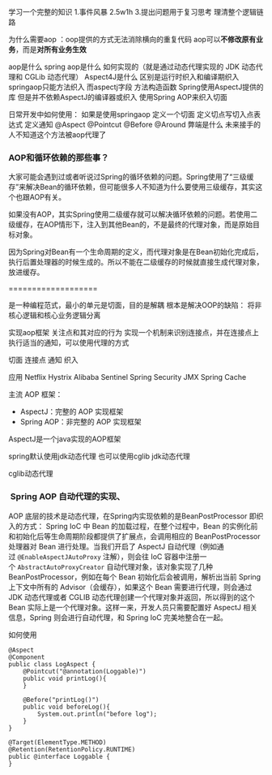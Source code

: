 学习一个完整的知识
1.事件风暴 2.5w1h 3.提出问题用于复习思考 理清整个逻辑链路

为什么需要aop ：oop提供的方式无法消除横向的重复代码 aop可以**不修改原有业务**，而是**对所有业务生效**

aop是什么
spring aop是什么 如何实现的（就是通过动态代理实现的 JDK 动态代理和 CGLib 动态代理）
Aspect4J是什么 区别是运行时织入和编译期织入 springaop只能方法织入 而aspectj字段 方法构造函数
Spring使用AspectJ提供的库 但是并不依赖AspectJ的编译器或织入 使用Spring AOP来织入切面

日常开发中如何使用：
如果是使用springaop
定义一个切面 
定义切点写切入点表达式
定义通知
@Aspect 
@Pointcut
@Before @Around
弊端是什么
未来接手的人不知道这个方法被aop代理了

### AOP和循环依赖的那些事？

大家可能会遇到过或者听说过Spring的循环依赖的问题。Spring使用了“三级缓存”来解决Bean的循环依赖，但可能很多人不知道为什么要使用三级缓存，其实这个也跟AOP有关。

如果没有AOP，其实Spring使用二级缓存就可以解决循环依赖的问题。若使用二级缓存，在AOP情形下，注入到其他Bean的，不是最终的代理对象，而是原始目标对象。

因为Spring对Bean有一个生命周期的定义，而代理对象是在Bean初始化完成后，执行后置处理器的时候生成的。所以不能在二级缓存的时候就直接生成代理对象，放进缓存。


===================





是一种编程范式，最小的单元是切面，目的是解耦 
根本是解决OOP的缺陷：
将非核心逻辑和核心业务逻辑分离

实现aop框架
关注点和其对应的行为
实现一个机制来识别连接点，并在连接点上执行适当的通知，可以使用代理的方式


切面 连接点 通知 织入 

应用 Netflix Hystrix Alibaba Sentinel Spring Security JMX Spring Cache

主流 AOP 框架：
- AspectJ：完整的 AOP 实现框架
- Spring AOP：非完整的 AOP 实现框架

AspectJ是一个java实现的AOP框架


spring默认使用jdk动态代理 也可以使用cglib
jdk动态代理

cglib动态代理

###  Spring AOP 自动代理的实现、
AOP 底层的技术是动态代理，在Spring内实现依赖的是BeanPostProcessor
即织入的方式：
Spring IoC 中 Bean 的加载过程，在整个过程中，Bean 的实例化前和初始化后等生命周期阶段都提供了扩展点，会调用相应的 BeanPostProcessor 处理器对 Bean 进行处理。当我们开启了 AspectJ 自动代理（例如通过 `@EnableAspectJAutoProxy` 注解），则会往 IoC 容器中注册一个 `AbstractAutoProxyCreator` 自动代理对象，该对象实现了几种 BeanPostProcessor，例如在每个 Bean 初始化后会被调用，解析出当前 Spring 上下文中所有的 Advisor（会缓存），如果这个 Bean 需要进行代理，则会通过 JDK 动态代理或者 CGLIB 动态代理创建一个代理对象并返回，所以得到的这个 Bean 实际上是一个代理对象。这样一来，开发人员只需要配置好 AspectJ 相关信息，Spring 则会进行自动代理，和 Spring IoC 完美地整合在一起。



如何使用
```
@Aspect  
@Component  
public class LogAspect {  
    @Pointcut("@annotation(Loggable)")  
    public void printLog(){  
    }  
  
    @Before("printLog()")  
    public void beforeLog(){  
        System.out.println("before log");  
    }  
}

@Target(ElementType.METHOD)  
@Retention(RetentionPolicy.RUNTIME)  
public @interface Loggable {  
}
```